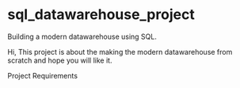 # sql_datawarehouse_project
Building a modern datawarehouse using SQL.

Hi,
This project is about the making the modern datawarehouse from scratch and hope you will like it.

Project Requirements

